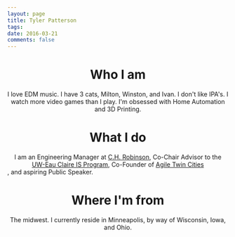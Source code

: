 ```yaml
---
layout: page
title: Tyler Patterson
tags: 
date: 2016-03-21
comments: false
---
```

    
# <center>Who I am</center>

<center>I love EDM music. I have 3 cats, Milton, Winston, and Ivan. I don't like IPA's. I watch more video games than I play. I'm obsessed with Home Automation and 3D Printing.</center>

# <center>What I do</center>

<center>I am an Engineering Manager at <a href="https://www.chrobinson.com/">C.H. Robinson</a>, Co-Chair Advisor to the <a href="https://www.uwec.edu/academics/college-business/departments-programs/information-systems/">UW-Eau Claire IS Program</a>, Co-Founder of <a href="https://www.meetup.com/AGILE-TWIN-CITIES/">Agile Twin Cities</a></center>, and aspiring Public Speaker.

# <center>Where I'm from</center>

<center>The midwest. I currently reside in Minneapolis, by way of Wisconsin, Iowa, and Ohio.</center>
